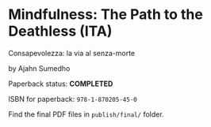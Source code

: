 
Mindfulness: The Path to the Deathless (ITA)
===========

Consapevolezza: la via al senza-morte

by Ajahn Sumedho

Paperback status: **COMPLETED**

ISBN for paperback: `978-1-870205-45-0`

Find the final PDF files in `publish/final/` folder.

